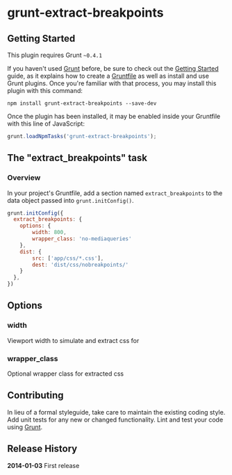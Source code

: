 # grunt-extract-breakpoints



## Getting Started
This plugin requires Grunt `~0.4.1`

If you haven't used [Grunt](http://gruntjs.com/) before, be sure to check out the [Getting Started](http://gruntjs.com/getting-started) guide, as it explains how to create a [Gruntfile](http://gruntjs.com/sample-gruntfile) as well as install and use Grunt plugins. Once you're familiar with that process, you may install this plugin with this command:

```shell
npm install grunt-extract-breakpoints --save-dev
```

Once the plugin has been installed, it may be enabled inside your Gruntfile with this line of JavaScript:

```js
grunt.loadNpmTasks('grunt-extract-breakpoints');
```


## The "extract_breakpoints" task

### Overview
In your project's Gruntfile, add a section named `extract_breakpoints` to the data object passed into `grunt.initConfig()`.

```js
grunt.initConfig({
  extract_breakpoints: {
    options: {
        width: 800,
        wrapper_class: 'no-mediaqueries'
    },
    dist: {
        src: ['app/css/*.css'],
        dest: 'dist/css/nobreakpoints/'
    }
  },
})
```

## Options

### width

Viewport width to simulate and extract css for

### wrapper_class

Optional wrapper class for extracted css

## Contributing
In lieu of a formal styleguide, take care to maintain the existing coding style. Add unit tests for any new or changed functionality. Lint and test your code using [Grunt](http://gruntjs.com/).

## Release History
**2014-01-03** First release

